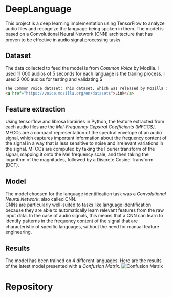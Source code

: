 # DeepLanguage

This project is a deep learning implementation using TensorFlow to analyze audio files and recognize the language being spoken in them. The model is based on a Convolutional Neural Network (CNN) architecture that has proven to be effective in audio signal processing tasks.

## Dataset
The data collected to feed the model is from *Common Voice* by Mozilla.
I used 11 000 audios of 5 seconds for each language is the traning process.
I used  2 000 audios for testing and validating.$

```html
The Common Voice dataset: This dataset, which was released by Mozilla in 2017, contains over 500 hours of voice data from more than 20,000 contributors, in a variety of languages. The dataset can be downloaded from the Common Voice website: 
<a href="https://voice.mozilla.org/en/datasets">Link</a>

```

## Feature extraction
Using tensorflow and librosa librairies in Python, the feature extracted from each audio files are the *Mel-Frequency Cepstral Coefficients (MFCCS)*.<br/>
MFCCs are a compact representation of the spectral envelope of an audio signal, which captures important information about the frequency content of the signal in a way that is less sensitive to noise and irrelevant variations in the signal. MFCCs are computed by taking the Fourier transform of the signal, mapping it onto the Mel frequency scale, and then taking the logarithm of the magnitudes, followed by a Discrete Cosine Transform (DCT).


## Model
The model choosen for the language identification task was a *Convolutional Neural Network*, also called CNN.
<br/>
CNNs are particularly well-suited to tasks like language identification because they are able to automatically learn relevant features from the raw input data. In the case of audio signals, this means that a CNN can learn to identify patterns in the frequency content of the signal that are characteristic of specific languages, without the need for manual feature engineering.

## Results
The model has been trained on 4 different languages.
Here are the results of the latest model presented with a *Confusion Matrix*.
<img src="https://user-images.githubusercontent.com/94929813/222953991-1ec50a83-dc29-4f5b-b2d1-14514a4618c3.png" alt="Confusion Matrix"/>


# Repository
<br/>


